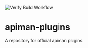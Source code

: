 ![Verify Build Workflow](https://github.com/Apiman/apiman-plugins/workflows/Verify%20Build%20Workflow/badge.svg)

# apiman-plugins
A repository for official apiman plugins.
